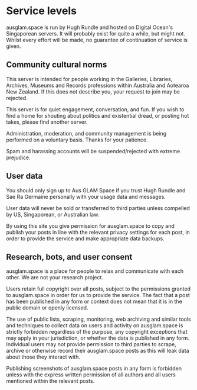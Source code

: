 # Service levels

ausglam.space is run by Hugh Rundle and hosted on Digital Ocean's Singaporean servers. It will probably exist for quite a while, but might not. Whilst every effort will be made, no guarantee of continuation of service is given.

## Community cultural norms

This server is intended for people working in the Galleries, Libraries, Archives, Museums and Records professions within Australia and Aotearoa New Zealand. If this does not describe you, your request to join may be rejected.

This server is for quiet engagement, conversation, and fun. If you wish to find a home for shouting about politics and existential dread, or posting hot takes, please find another server.

Administration, moderation, and community management is being performed on a voluntary basis. Thanks for your patience.

Spam and harassing accounts will be suspended/rejected with extreme prejudice.

## User data

You should only sign up to Aus GLAM Space if you trust Hugh Rundle and Sae Ra Germaine personally with your usage data and messages.

User data will never be sold or transferred to third parties unless compelled by US, Singaporean, or Australian law.

By using this site you give permission for ausglam.space to copy and publish your posts in line with the relevant privacy settings for each post, in order to provide the service and make appropriate data backups.

## Research, bots, and user consent

ausglam.space is a place for people to relax and communicate with each other. We are not your research project.

Users retain full copyright over all posts, subject to the permissions granted to ausglam.space in order for us to provide the service. The fact that a post has been published in any form or context does not mean that it is in the public domain or openly licensed.

The use of public lists, scraping, monitoring, web archiving and similar tools and techniques to collect data on users and activity on ausglam.space is strictly forbidden regardless of the purpose, any copyright exceptions that may apply in your jurisdiction, or whether the data is published in any form. Individual users may not provide permission to third parties to scrape, archive or otherwise record their ausglam.space posts as this will leak data about those they interact with.

Publishing screenshots of ausglam.space posts in any form is forbidden unless with the express written permission of all authors and all users mentioned within the relevant posts.
